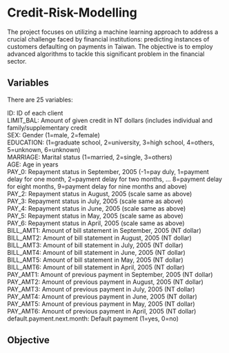 # Credit-Risk-Modelling
The project focuses on utilizing a machine learning approach to address a crucial challenge faced by financial institutions: predicting instances of customers defaulting on payments in Taiwan. The objective is to employ advanced algorithms to tackle this significant problem in the financial sector.

## Variables
There are 25 variables:

ID: ID of each client
<br>LIMIT_BAL: Amount of given credit in NT dollars (includes individual and family/supplementary credit
<br>SEX: Gender (1=male, 2=female)
<br>EDUCATION: (1=graduate school, 2=university, 3=high school, 4=others, 5=unknown, 6=unknown)
<br>MARRIAGE: Marital status (1=married, 2=single, 3=others)
<br>AGE: Age in years
<br>PAY_0: Repayment status in September, 2005 (-1=pay duly, 1=payment delay for one month, 2=payment delay for two months, ... 8=payment delay for eight months, 9=payment delay for nine months and above)
<br>PAY_2: Repayment status in August, 2005 (scale same as above)
<br>PAY_3: Repayment status in July, 2005 (scale same as above)
<br>PAY_4: Repayment status in June, 2005 (scale same as above)
<br>PAY_5: Repayment status in May, 2005 (scale same as above)
<br>PAY_6: Repayment status in April, 2005 (scale same as above)
<br>BILL_AMT1: Amount of bill statement in September, 2005 (NT dollar)
<br>BILL_AMT2: Amount of bill statement in August, 2005 (NT dollar)
<br>BILL_AMT3: Amount of bill statement in July, 2005 (NT dollar)
<br>BILL_AMT4: Amount of bill statement in June, 2005 (NT dollar)
<br>BILL_AMT5: Amount of bill statement in May, 2005 (NT dollar)
<br>BILL_AMT6: Amount of bill statement in April, 2005 (NT dollar)
<br>PAY_AMT1: Amount of previous payment in September, 2005 (NT dollar)
<br>PAY_AMT2: Amount of previous payment in August, 2005 (NT dollar)
<br>PAY_AMT3: Amount of previous payment in July, 2005 (NT dollar)
<br>PAY_AMT4: Amount of previous payment in June, 2005 (NT dollar)
<br>PAY_AMT5: Amount of previous payment in May, 2005 (NT dollar)
<br>PAY_AMT6: Amount of previous payment in April, 2005 (NT dollar)
<br>default.payment.next.month: Default payment (1=yes, 0=no)

## Objective

